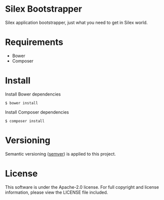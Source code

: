 # Silex Bootstrapper

Silex application bootstrapper, just what you need to get in Silex world.


# Requirements

- Bower
- Composer


# Install

Install Bower dependencies
```
$ bower install
```

Install Composer dependencies
```
$ composer install
```


# Versioning

Semantic versioning ([semver](http://semver.org/)) is applied to this project.


# License

This software is under the Apache-2.0 license. For full copyright and license information, please view the LICENSE file included.
